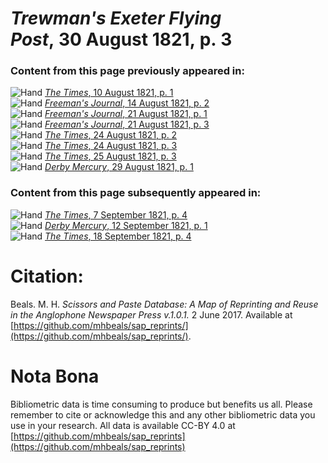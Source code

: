 # *Trewman's Exeter Flying Post*, 30 August 1821, p. 3  
  
### Content from this page previously appeared in:  
![Hand](http://scissorsandpaste.net/wp-content/uploads/2017/06/smallhandpointer.png) [*The Times*, 10 August 1821, p. 1](https://mhbeals.github.io/sap_html/The-Times/The-Times-10-August-1821-p-1)  
![Hand](http://scissorsandpaste.net/wp-content/uploads/2017/06/smallhandpointer.png) [*Freeman's Journal*, 14 August 1821, p. 2](https://mhbeals.github.io/sap_html/Freeman's-Journal/Freeman's-Journal-14-August-1821-p-2)  
![Hand](http://scissorsandpaste.net/wp-content/uploads/2017/06/smallhandpointer.png) [*Freeman's Journal*, 21 August 1821, p. 1](https://mhbeals.github.io/sap_html/Freeman's-Journal/Freeman's-Journal-21-August-1821-p-1)  
![Hand](http://scissorsandpaste.net/wp-content/uploads/2017/06/smallhandpointer.png) [*Freeman's Journal*, 21 August 1821, p. 3](https://mhbeals.github.io/sap_html/Freeman's-Journal/Freeman's-Journal-21-August-1821-p-3)  
![Hand](http://scissorsandpaste.net/wp-content/uploads/2017/06/smallhandpointer.png) [*The Times*, 24 August 1821, p. 2](https://mhbeals.github.io/sap_html/The-Times/The-Times-24-August-1821-p-2)  
![Hand](http://scissorsandpaste.net/wp-content/uploads/2017/06/smallhandpointer.png) [*The Times*, 24 August 1821, p. 3](https://mhbeals.github.io/sap_html/The-Times/The-Times-24-August-1821-p-3)  
![Hand](http://scissorsandpaste.net/wp-content/uploads/2017/06/smallhandpointer.png) [*The Times*, 25 August 1821, p. 3](https://mhbeals.github.io/sap_html/The-Times/The-Times-25-August-1821-p-3)  
![Hand](http://scissorsandpaste.net/wp-content/uploads/2017/06/smallhandpointer.png) [*Derby Mercury*, 29 August 1821, p. 1](https://mhbeals.github.io/sap_html/Derby-Mercury/Derby-Mercury-29-August-1821-p-1)  
  
### Content from this page subsequently appeared in:  
![Hand](http://scissorsandpaste.net/wp-content/uploads/2017/06/smallhandpointer.png) [*The Times*, 7 September 1821, p. 4](https://mhbeals.github.io/sap_html/The-Times/The-Times-7-September-1821-p-4)  
![Hand](http://scissorsandpaste.net/wp-content/uploads/2017/06/smallhandpointer.png) [*Derby Mercury*, 12 September 1821, p. 1](https://mhbeals.github.io/sap_html/Derby-Mercury/Derby-Mercury-12-September-1821-p-1)  
![Hand](http://scissorsandpaste.net/wp-content/uploads/2017/06/smallhandpointer.png) [*The Times*, 18 September 1821, p. 4](https://mhbeals.github.io/sap_html/The-Times/The-Times-18-September-1821-p-4)  


# Citation: 

Beals. M. H. *Scissors and Paste Database: A Map of Reprinting and Reuse in the Anglophone Newspaper Press v.1.0.1.* 2 June 2017. Available at [https://github.com/mhbeals/sap_reprints/](https://github.com/mhbeals/sap_reprints/). 

# Nota Bona

Bibliometric data is time consuming to produce but benefits us all. Please remember to cite or acknowledge this and any other bibliometric data you use in your research. All data is available CC-BY 4.0 at [https://github.com/mhbeals/sap_reprints](https://github.com/mhbeals/sap_reprints)